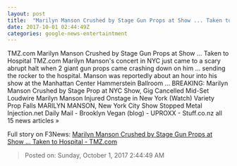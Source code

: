 ```yaml
---
layout: post
title:  "Marilyn Manson Crushed by Stage Gun Props at Show ... Taken to Hospital - TMZ.com"
date: 2017-10-01 02:44:49Z
categories: google-news-entertaintment
---
```


TMZ.com Marilyn Manson Crushed by Stage Gun Props at Show ... Taken to Hospital TMZ.com Marilyn Manson's concert in NYC just came to a scary abrupt halt when 2 giant gun props came crashing down on him ... sending the rocker to the hospital. Manson was reportedly about an hour into his show at the Manhattan Center Hammerstein Ballroom ... BREAKING: Marilyn Manson Crushed by Stage Prop at NYC Show, Gig Cancelled Mid-Set Loudwire Marilyn Manson Injured Onstage in New York (Watch) Variety Prop Falls MARILYN MANSON, New York City Show Stopped Metal Injection.net Daily Mail - Brooklyn Vegan (blog) - UPROXX - Stuff.co.nz all 15 news articles »


Full story on F3News: [Marilyn Manson Crushed by Stage Gun Props at Show ... Taken to Hospital - TMZ.com](http://www.f3nws.com/n/ksFEWG)

> Posted on: Sunday, October 1, 2017 2:44:49 AM
